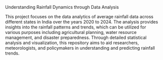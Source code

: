 Understanding Rainfall Dynamics through Data Analysis

This project focuses on the data analytics of average rainfall data across different states in India over the years 2020 to 2024. The analysis provides insights into the rainfall patterns and trends, which can be utilized for various purposes including agricultural planning, water resource management, and disaster preparedness. Through detailed statistical analysis and visualization, this repository aims to aid researchers, meteorologists, and policymakers in understanding and predicting rainfall trends.

